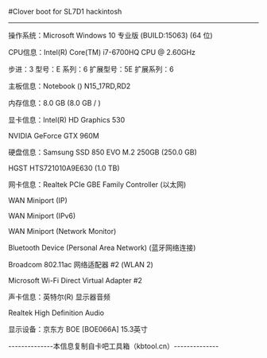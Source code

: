 #Clover boot for SL7D1 hackintosh

--------------------------------------------------------------

操作系统：Microsoft Windows 10 专业版 (BUILD:15063) (64 位)

CPU信息：Intel(R) Core(TM) i7-6700HQ CPU @ 2.60GHz

步进：3 型号：E 系列：6 扩展型号：5E 扩展系列：6

主板信息：Notebook () N15_17RD,RD2

内存信息：8.0 GB (8.0 GB / )

显卡信息：Intel(R) HD Graphics 530

NVIDIA GeForce GTX 960M


硬盘信息：Samsung SSD 850 EVO M.2 250GB (250.0 GB)

HGST HTS721010A9E630 (1.0 TB)


网卡信息：Realtek PCIe GBE Family Controller (以太网)

WAN Miniport (IP)

WAN Miniport (IPv6)

WAN Miniport (Network Monitor)

Bluetooth Device (Personal Area Network) (蓝牙网络连接)

Broadcom 802.11ac 网络适配器 #2 (WLAN 2)

Microsoft Wi-Fi Direct Virtual Adapter #2


声卡信息：英特尔(R) 显示器音频

Realtek High Definition Audio


显示设备：京东方 BOE [BOE066A] 15.3英寸

--------------本信息复制自卡吧工具箱（kbtool.cn）--------------